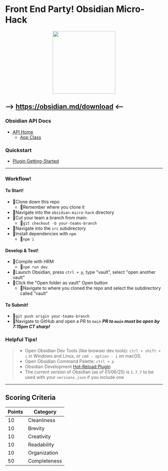 # Front End Party! Obsidian Micro-Hack
<p align="center">
  <img src="https://res.cloudinary.com/dbdyc4klu/image/upload/v1736825129/obsidian-logo-gradient_fbkepx.svg" href="https://obsidian.md/download" height="200px" width="200px">
</p>


## --> https://obsidian.md/download <--
### Obsidian API Docs
- [API Home](https://docs.obsidian.md/Home)
  - [App Class](https://docs.obsidian.md/Reference/TypeScript+API/App)
### Quickstart
- [Plugin Getting-Started](https://docs.obsidian.md/Plugins/Getting+started/Build+a+plugin)

---

### Workflow!
#### To Start!
- 📌Clone down this repo
  - 📍Remember where you clone it
- 📌Navigate into the `obsidian-micro-hack` directory
- 📌Cut your team a branch from main:
  - 📍`git checkout -b your-teams-branch`
- 📌Navigate into the `src` subdirectory
- 📌Install dependencies with `npm`
  - 📍`npm i`
#### Develop & Test!
- 📌Compile with HRM
  - 📍`npm run dev`
- 📌Launch Obsidian, press `ctrl + p`, type "vault", select "open another vault"
- 📌Click the "Open folder as vault" Open button
  - 📍Navigate to where you cloned the repo and select the subdirectory called "vault"
 #### To Submit!
 - 📌`git push origin your-teams-branch`
 - 📌Navigate to GitHub and open a PR to `main`
 ***PR to `main` must be open by 7:15pm CT sharp!***

### Helpful Tips!
> - Open Obsidian Dev Tools (like browser dev tools): `ctrl + shift + i` in Windows and Linux, or `cmd - option - i` on macOS.
> - Open Obsidian Command Palette: `ctrl + p`
> - Obsidian Development [Hot-Reload Plugin](https://github.com/pjeby/hot-reload)
> - The current version of Obsidian (as of 01/06/25) is `1.7.7` to be used with your `versions.json` if you include one
---

## Scoring Criteria
| Points | Category   |
| ------ | ---------- |
| 10 | Cleanliness    |
| 10 | Brevity        |
| 10 | Creativity     |
| 10 | Readability    |
| 10 | Organization   |
| 50 | Completeness   |
